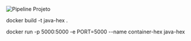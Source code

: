![Pipeline Projeto](https://github.com/lscheiner/arquitetura-hexagonal-account/blob/main/.github/workflows/pipeline.yml/badge.svg)



docker build -t java-hex .


docker run -p 5000:5000 -e PORT=5000 --name container-hex java-hex
 
 
